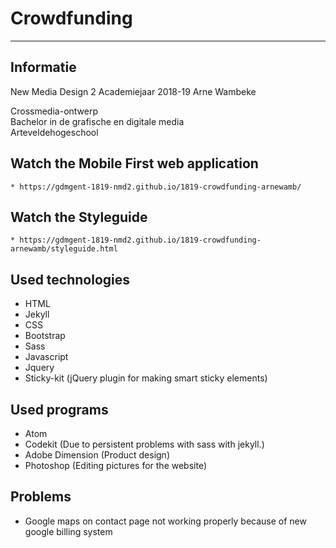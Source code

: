 # Crowdfunding
----------

Informatie
----------
New Media Design 2
Academiejaar 2018-19
Arne Wambeke

Crossmedia-ontwerp  
Bachelor in de grafische en digitale media  
Arteveldehogeschool  



Watch the Mobile First web application
----------

```
* https://gdmgent-1819-nmd2.github.io/1819-crowdfunding-arnewamb/
```

Watch the Styleguide
----------

```
* https://gdmgent-1819-nmd2.github.io/1819-crowdfunding-arnewamb/styleguide.html
```

Used technologies
----------
* HTML
* Jekyll
* CSS
* Bootstrap
* Sass
* Javascript
* Jquery
* Sticky-kit (jQuery plugin for making smart sticky elements)

Used programs
----------
* Atom
* Codekit (Due to persistent problems with sass with jekyll.)
* Adobe Dimension (Product design)
* Photoshop (Editing pictures for the website)


Problems
----------
* Google maps on contact page not working properly because of new google billing system
